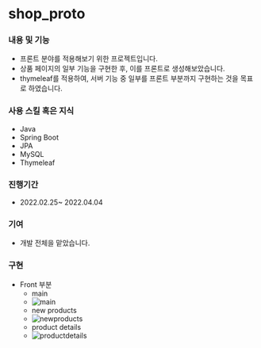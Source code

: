 # shop_proto

### 내용 및 기능

- 프론트 분야를 적용해보기 위한 프로젝트입니다.
- 상품 페이지의 일부 기능을 구현한 후, 이를 프론트로 
생성해보았습니다.
- thymeleaf를 적용하여, 서버 기능 중 일부를
프론트 부분까지 구현하는 것을 목표로 하였습니다.

### 사용 스킬 혹은 지식

- Java
- Spring Boot
- JPA
- MySQL
- Thymeleaf

### 진행기간

- 2022.02.25~ 2022.04.04

### 기여

- 개발 전체을 맡았습니다.

### 구현

- Front 부분
    - main
    - ![main](https://user-images.githubusercontent.com/62026666/161501223-229918ba-fa6e-45ba-80d6-08b32565e9ca.png)
    - new products
    - ![newproducts](https://user-images.githubusercontent.com/62026666/161501305-9673f2be-4916-4fac-9931-b90ddf7f1cb3.png)
    - product details
    - ![productdetails](https://user-images.githubusercontent.com/62026666/161501483-bb34ef7c-0b41-4650-97fe-8da3fedb024f.png)




